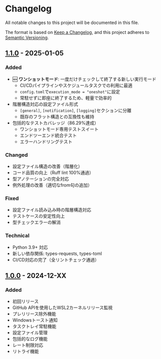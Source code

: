 # Changelog

All notable changes to this project will be documented in this file.

The format is based on [Keep a Changelog](https://keepachangelog.com/en/1.0.0/),
and this project adheres to [Semantic Versioning](https://semver.org/spec/v2.0.0.html).

## [1.1.0] - 2025-01-05

### Added
- 🆕 **ワンショットモード**: 一度だけチェックして終了する新しい実行モード
  - CI/CDパイプラインやスケジュールタスクでの利用に最適
  - `config.toml`で`execution_mode = "oneshot"`に設定
  - 常駐せずに即座に終了するため、軽量で効率的
- 階層構造対応の設定ファイル形式
  - `[general]`, `[notification]`, `[logging]`セクションに分離
  - 既存のフラット構造との互換性も維持
- 包括的なテストカバレッジ（86.29%達成）
  - ワンショットモード専用テストスイート
  - エンドツーエンド統合テスト
  - エラーハンドリングテスト

### Changed
- 設定ファイル構造の改善（階層化）
- コード品質の向上（Ruff lint 100%通過）
- 型アノテーションの完全対応
- 例外処理の改善（適切なfrom句の追加）

### Fixed
- 設定ファイル読み込み時の階層構造対応
- テストケースの安定性向上
- 型チェックエラーの解消

### Technical
- Python 3.9+ 対応
- 新しい依存関係: types-requests, types-toml
- CI/CD対応の完了（全リントチェック通過）

## [1.0.0] - 2024-12-XX

### Added
- 初回リリース
- GitHub APIを使用したWSL2カーネルリリース監視
- プレリリース除外機能
- Windowsトースト通知
- タスクトレイ常駐機能
- 設定ファイル管理
- 包括的なログ機能
- レート制限対応
- リトライ機能

[1.1.0]: https://github.com/scottlz0310/WSL-kernel-watcher/compare/v1.0.0...v1.1.0
[1.0.0]: https://github.com/scottlz0310/WSL-kernel-watcher/releases/tag/v1.0.0